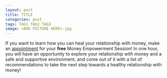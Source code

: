 ```yaml
---
layout: post
title: TITLE
categories: post
tags: TAG1 TAG2 TAG3
image: <ADD PICTURE HERE>.jpg
---
```


<!--more-->

If you want to learn how you can heal your relationship with money, make an [appointment](http://www.bountifulmoneycoach.com/schedule.html) for your **free** Money Empowerment Session! In one hour, you will have an opportunity to explore your relationship with money and a safe and supportive environment, and come out of it with a list of recommendations to take the next step towards a healthy relationship with money!